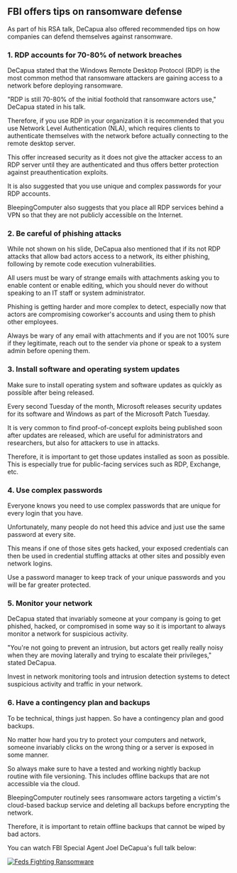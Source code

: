 ## FBI offers tips on ransomware defense

As part of his RSA talk, DeCapua also offered recommended tips on how companies can defend themselves against ransomware.

### 1\. RDP accounts for 70-80% of network breaches

DeCapua stated that the Windows Remote Desktop Protocol (RDP) is the most common method that ransomware attackers are gaining access to a network before deploying ransomware.

"RDP is still 70-80% of the initial foothold that ransomware actors use," DeCapua stated in his talk.

Therefore, if you use RDP in your organization it is recommended that you use Network Level Authentication (NLA), which requires clients to authenticate themselves with the network before actually connecting to the remote desktop server.

This offer increased security as it does not give the attacker access to an RDP server until they are authenticated and thus offers better protection against preauthentication exploits.

It is also suggested that you use unique and complex passwords for your RDP accounts.

BleepingComputer also suggests that you place all RDP services behind a VPN so that they are not publicly accessible on the Internet.

### 2\. Be careful of phishing attacks

While not shown on his slide, DeCapua also mentioned that if its not RDP attacks that allow bad actors access to a network, its either phishing, following by remote code execution vulnerabilities.

All users must be wary of strange emails with attachments asking you to enable content or enable editing, which you should never do without speaking to an IT staff or system administrator.

Phishing is getting harder and more complex to detect, especially now that actors are compromising coworker's accounts and using them to phish other employees.

Always be wary of any email with attachments and if you are not 100% sure if they legitimate, reach out to the sender via phone or speak to a system admin before opening them.

### 3\. Install software and operating system updates

Make sure to install operating system and software updates as quickly as possible after being released.

Every second Tuesday of the month, Microsoft releases security updates for its software and Windows as part of the Microsoft Patch Tuesday.

It is very common to find proof-of-concept exploits being published soon after updates are released, which are useful for administrators and researchers, but also for attackers to use in attacks.

Therefore, it is important to get those updates installed as soon as possible. This is especially true for public-facing services such as RDP, Exchange, etc.

### 4\. Use complex passwords

Everyone knows you need to use complex passwords that are unique for every login that you have.

Unfortunately, many people do not heed this advice and just use the same password at every site.

This means if one of those sites gets hacked, your exposed credentials can then be used in credential stuffing attacks at other sites and possibly even network logins.

Use a password manager to keep track of your unique passwords and you will be far greater protected.

### 5\. Monitor your network

DeCapua stated that invariably someone at your company is going to get phished, hacked, or compromised in some way so it is important to always monitor a network for suspicious activity.

"You're not going to prevent an intrusion, but actors get really really noisy when they are moving laterally and trying to escalate their privileges," stated DeCapua.

Invest in network monitoring tools and intrusion detection systems to detect suspicious activity and traffic in your network.

### 6\. Have a contingency plan and backups

To be technical, things just happen. So have a contingency plan and good backups.

No matter how hard you try to protect your computers and network, someone invariably clicks on the wrong thing or a server is exposed in some manner.

So always make sure to have a tested and working nightly backup routine with file versioning. This includes offline backups that are not accessible via the cloud.

BleepingComputer routinely sees ransomware actors targeting a victim's cloud-based backup service and deleting all backups before encrypting the network.

Therefore, it is important to retain offline backups that cannot be wiped by bad actors.

You can watch FBI Special Agent Joel DeCapua's full talk below:

[![Feds Fighting Ransomware](https://github.com/ayumi-cloud/oc-security-module/blob/master/src/assets/images/ransomeware-talk.jpg)](https://www.youtube.com/watch?v=LUxOcpIRxmg)
